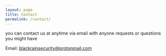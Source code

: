 ```yaml
---
layout: page
title: Contact
permalink: /contact/
---
```

you can contact us at anytime via email with anyone requests or questions you might have










Email: blackrainsecurity@protonmail.com
